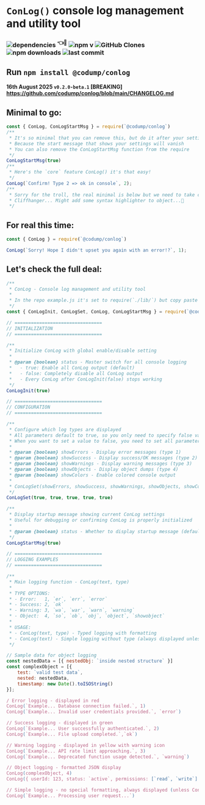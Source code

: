 # `ConLog()` console log management and utility tool
### ![dependencies](https://badgen.net/static/dependencies/0/green) <sup>👈🥳</sup> ![npm v](https://badgen.net/npm/v/@codump/conlog) ![GitHub Clones](https://img.shields.io/badge/dynamic/json?color=success&label=Clones&query=count&url=https://gist.githubusercontent.com/kipBO/6d2bb29f973d5b61cae5b6c3b174f8bf/raw/clone.json&logo=github) ![npm downloads](https://badgen.net/npm/dt/@codump/conlog) ![last commit](https://badgen.net/github/last-commit/codump/conlog) 

## Run `npm install @codump/conlog`
**16th August 2025 `v0.2.0-beta.1` [BREAKING] https://github.com/codump/conlog/blob/main/CHANGELOG.md**

## Minimal to go:
```js
const { ConLog, ConLogStartMsg } = require(`@codump/conlog`)
/**
 * It's so minimal that you can remove this, but do it after your settings
 * Because the start message that shows your settings will vanish 
 * You can also remove the ConLogStartMsg function from the require
 */
ConLogStartMsg(true)
/**
 * Here's the `core` feature ConLog() it's that easy!
 */
ConLog(`Confirm! Type 2 => ok in console`, 2);
/**
 * Sorry for the troll, the real minimal is below but we need to take care of the newbies
 * Cliffhanger... Might add some syntax highlighter to object...🤞
 */
```

## For real this time:
```js
const { ConLog } = require(`@codump/conlog`)

ConLog(`Sorry! Hope I didn't upset you again with an error!?`, 1);
```

## Let's check the full deal:
```js
/**
 * ConLog - Console log management and utility tool
 * 
 * In the repo example.js it's set to require(`./lib/`) but copy paste the code below
 */
const { ConLogInit, ConLogSet, ConLog, ConLogStartMsg } = require(`@codump/conlog`)

// ================================
// INITIALIZATION
// ================================

/**
 * Initialize ConLog with global enable/disable setting
 * 
 * @param {boolean} status - Master switch for all console logging
 *   - true: Enable all ConLog output (default)
 *   - false: Completely disable all ConLog output
 *   - Every ConLog after ConLogInit(false) stops working
 */
ConLogInit(true)

// ================================
// CONFIGURATION
// ================================

/**
 * Configure which log types are displayed
 * All parameters default to true, so you only need to specify false values
 * When you want to set a value to false, you need to set all parameters in the function
 * 
 * @param {boolean} showErrors - Display error messages (type 1)
 * @param {boolean} showSuccess - Display success/OK messages (type 2)  
 * @param {boolean} showWarnings - Display warning messages (type 3)
 * @param {boolean} showObjects - Display object dumps (type 4)
 * @param {boolean} showColors - Enable colored console output
 * 
 * ConLogSet(showErrors, showSuccess, showWarnings, showObjects, showColors);
 */
ConLogSet(true, true, true, true, true)

/**
 * Display startup message showing current ConLog settings
 * Useful for debugging or confirming ConLog is properly initialized
 * 
 * @param {boolean} status - Whether to display startup message (default: false)
 */
ConLogStartMsg(true)

// ================================
// LOGGING EXAMPLES
// ================================

/**
 * Main logging function - ConLog(text, type)
 * 
 * TYPE OPTIONS:
 * - Error:   1, `er`, `err`, `error`
 * - Success: 2, `ok` 
 * - Warning: 3, `wa`, `war`, `warn`, `warning`
 * - Object:  4, `so`, `ob`, `obj`, `object`, `showobject`
 * 
 * USAGE:
 * - ConLog(text, type) - Typed logging with formatting
 * - ConLog(text) - Simple logging without type (always displayed unless ConLogInit is false)
 */

// Sample data for object logging
const nestedData = [{ nestedObj: `inside nested structure` }]
const complexObject = [{ 
    test: `valid test data`, 
    nested: nestedData,
    timestamp: new Date().toISOString()
}];

/ Error logging - displayed in red
ConLog(`Example... Database connection failed.`, 1)
ConLog(`Example... Invalid user credentials provided.`, `error`)

// Success logging - displayed in green
ConLog(`Example... User successfully authenticated.`, 2)
ConLog(`Example... File upload completed.`,`ok`)

// Warning logging - displayed in yellow with warning icon
ConLog(`Example... API rate limit approaching.`, 3)
ConLog(`Example... Deprecated function usage detected.`, `warning`)

// Object logging - formatted JSON display
ConLog(complexObject, 4)
ConLog({ userId: 123, status: `active`, permissions: [`read`, `write`] }, `object`)

// Simple logging - no special formatting, always displayed (unless ConLogInit is false)
ConLog(`Example... Processing user request...`)
```